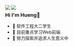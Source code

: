 <img align='left' src='https://github-profile-trophy.vercel.app/?username=jamond-x&theme=algolia'>

<img align='left' src='https://github-readme-stats.vercel.app/api?username=jamond-x&theme=radical&count_private=true&show_icons=true)'>

 ### Hi  I'm Hueng👋
 - 🔭 软件工程大二学生
 - 🌱 目前重点学习Web前端
 - :running:  努力探索并追求人生意义中

<!--
**jamond-x/jamond-x** is a ✨ _special_ ✨ repository because its `README.md` (this file) appears on your GitHub profile.

Here are some ideas to get you started:

- 🔭 I’m currently working on ...
- 🌱 I’m currently learning ...
- 👯 I’m looking to collaborate on ...
- 🤔 I’m looking for help with ...
- 💬 Ask me about ...
- 📫 How to reach me: ...
- 😄 Pronouns: ...
- ⚡ Fun fact: ...
-->

